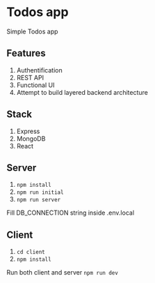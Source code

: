 # Todos app
Simple Todos app

## Features
1. Authentification
2. REST API
3. Functional UI
4. Attempt to build layered backend architecture

## Stack
1. Express
2. MongoDB
3. React

## Server
1. ```npm install```
2. ```npm run initial```
3. ```npm run server```

Fill DB_CONNECTION string inside .env.local

## Client
1. ```cd client```
2. ```npm install```

Run both client and server ```npm run dev```
